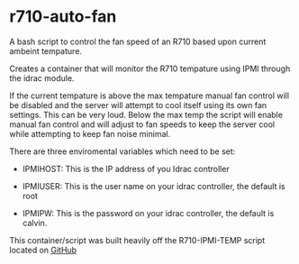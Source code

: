 # r710-auto-fan

A bash script to control the fan speed of an R710 based upon current ambeint tempature.

Creates a container that will monitor the R710 tempature using IPMI through the idrac module.

If the current tempature is above the max tempature manual fan control will be disabled and the server will attempt to cool itself using its own fan settings.  This can be very loud.  Below the max temp the script will enable manual fan control and will adjust to fan speeds to keep the server cool while attempting to keep fan noise minimal.

There are three enviromental variables which need to be set:

- IPMIHOST: This is the IP address of you Idrac controller

- IPMIUSER: This is the user name on your idrac controller, the default is root

- IPMIPW: This is the password on your idrac controller, the default is calvin.

This container/script was built heavily off the R710-IPMI-TEMP script located on [GitHub](https://github.com/NoLooseEnds/Scripts/tree/master/R710-IPMI-TEMP)